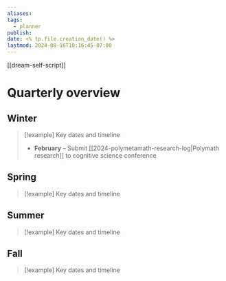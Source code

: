 ```yaml
---
aliases: 
tags:
  - planner
publish: 
date: <% tp.file.creation_date() %>
lastmod: 2024-08-16T10:16:45-07:00
---
```

[[dream-self-script]] 

# Quarterly overview

## Winter

>[!example] Key dates and timeline
>- **February** – Submit [[2024-polymetamath-research-log|Polymath research]] to cognitive science conference

## Spring


>[!example] Key dates and timeline


## Summer


>[!example] Key dates and timeline


## Fall


>[!example] Key dates and timeline
